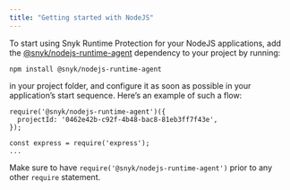 ```yaml
---
title: "Getting started with NodeJS"
---
```


To start using Snyk Runtime Protection for your NodeJS applications, add the [@snyk/nodejs-runtime-agent](https://www.npmjs.com/package/@snyk/nodejs-runtime-agent) dependency to your project by running:

```
npm install @snyk/nodejs-runtime-agent
```

in your project folder, and configure it as soon as possible in your application’s start sequence. Here’s an example of such a flow:

```
require('@snyk/nodejs-runtime-agent')({
  projectId: '0462e42b-c92f-4b48-bac8-81eb3ff7f43e',
});

const express = require('express');
...
```

Make sure to have `require('@snyk/nodejs-runtime-agent')` prior to any other `require` statement.
